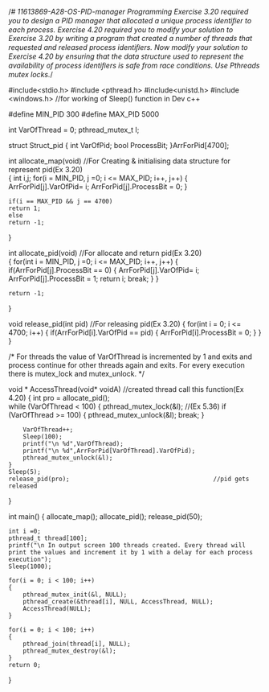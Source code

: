 /*# 11613869-A28-OS-PID-manager
 Programming Exercise 3.20 required you to design a PID manager that allocated a unique process identiﬁer to each process.
 Exercise 4.20 required you to modify your solution to Exercise 3.20 by writing a program that created a number of threads 
 that requested and released process identiﬁers. Now modify your solution to Exercise 4.20 by ensuring that the data structure
 used to represent the availability of process identiﬁers is safe from race conditions. Use Pthreads mutex locks.*/
 
#include<stdio.h>
#include <pthread.h>
#include<unistd.h>
#include <windows.h>                        //for working of Sleep() function in Dev c++

#define MIN_PID 300
#define MAX_PID 5000

int VarOfThread = 0;
pthread_mutex_t l;

struct Struct_pid
{
    int VarOfPid;
    bool ProcessBit;
}ArrForPid[4700];

int allocate_map(void)                      //For Creating & initialising data structure for represent pid(Ex 3.20)            
{
    int i,j;
    for(i = MIN_PID, j =0; i <= MAX_PID; i++, j++)
    {
        ArrForPid[j].VarOfPid= i;
        ArrForPid[j].ProcessBit = 0;
    }

    if(i == MAX_PID && j == 4700)
    return 1;
	else
    return -1;
}

int allocate_pid(void)                            //For allocate and return pid(Ex 3.20)      
{
    for(int i = MIN_PID, j =0; i <= MAX_PID; i++, j++)
    {
        if(ArrForPid[j].ProcessBit == 0)
        {
            ArrForPid[j].VarOfPid= i;
            ArrForPid[j].ProcessBit = 1;
            return i;
            break;
        }
    }

    return -1;
}

void release_pid(int pid)                               //For releasing pid(Ex 3.20)
{
    for(int i = 0; i <= 4700; i++)
    {
        if(ArrForPid[i].VarOfPid == pid)
        {
            ArrForPid[i].ProcessBit = 0;
        }
    }
}

/* For threads the value of VarOfThread is incremented by 1 and exits and process continue for other threads again and exits. 
For every execution there is mutex_lock and mutex_unlock. */

void * AccessThread(void* voidA)                          //created thread call this function(Ex 4.20)
{
    int pro = allocate_pid();       
    while (VarOfThread < 100)
    {
        pthread_mutex_lock(&l);                           //(Ex 5.36)
        if (VarOfThread >= 100)
        {
            pthread_mutex_unlock(&l);
            break;
        }

        VarOfThread++;                    
        Sleep(100);
        printf("\n %d",VarOfThread);
        printf("\n %d",ArrForPid[VarOfThread].VarOfPid);
        pthread_mutex_unlock(&l);                           
    }
    Sleep(5);
    release_pid(pro);                                        //pid gets released
}

int main()
{
	allocate_map();
	allocate_pid();
	release_pid(50);
	
    int i =0;
	pthread_t thread[100];
    printf("\n In output screen 100 threads created. Every thread will print the values and increment it by 1 with a delay for each process execution");
    Sleep(1000);       

    for(i = 0; i < 100; i++)
    {
        pthread_mutex_init(&l, NULL);
        pthread_create(&thread[i], NULL, AccessThread, NULL);
        AccessThread(NULL);
    }

    for(i = 0; i < 100; i++)
    {
        pthread_join(thread[i], NULL);
        pthread_mutex_destroy(&l);
    }
	return 0;
	
}



